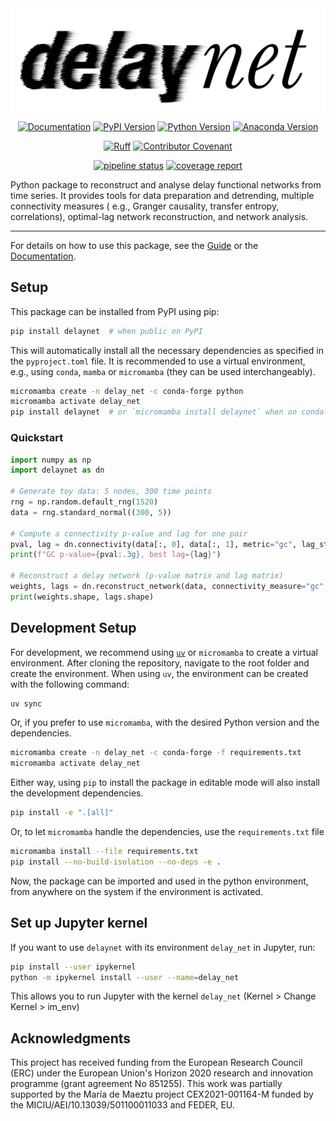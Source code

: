 <div style="text-align: center; max-width: 700px; margin: 0 auto;">
  <a href="https://delaynet.readthedocs.io/">
    <picture>
      <source media="(prefers-color-scheme: light)" srcset="https://raw.githubusercontent.com/cbueth/delaynet/refs/heads/main/docs/_static/dn_banner.png">
      <source media="(prefers-color-scheme: dark)" srcset="https://raw.githubusercontent.com/cbueth/delaynet/refs/heads/main/docs/_static/dn_banner_dark.png">
      <img src="https://raw.githubusercontent.com/cbueth/delaynet/refs/heads/main/docs/_static/dn_banner.png" style="max-width: 100%; height: auto;" alt="delaynet logo">
    </picture>
  </a>
</div>

<div align="center">

<a href="">[![Documentation](https://readthedocs.org/projects/delaynet/badge/)](https://delaynet.readthedocs.io/)</a>
<a href="">[![PyPI Version](https://badge.fury.io/py/delaynet.svg)](https://pypi.org/project/delaynet/)</a>
<a href="">[![Python Version](https://img.shields.io/pypi/pyversions/delaynet)](https://pypi.org/project/delaynet/)</a>
<a href="">[![Anaconda Version](https://anaconda.org/conda-forge/delaynet/badges/version.svg)](https://anaconda.org/conda-forge/delaynet)</a>

</div>

<div align="center">

<a href="">[![Ruff](https://img.shields.io/endpoint?url=https://raw.githubusercontent.com/astral-sh/ruff/main/assets/badge/v2.json)](https://github.com/astral-sh/ruff)</a>
<a href="">[![Contributor Covenant](https://img.shields.io/badge/Contributor%20Covenant-1.2-4baaaa.svg)](CODE_OF_CONDUCT.md)</a>

</div>

<div align="center">

<a href="">[![pipeline status](https://gitlab.ifisc.uib-csic.es/carlson/delaynet/badges/main/pipeline.svg)](https://gitlab.ifisc.uib-csic.es/carlson/delaynet/-/commits/main)</a>
<a href="">[![coverage report](https://gitlab.ifisc.uib-csic.es/carlson/delaynet/badges/main/coverage.svg)](https://gitlab.ifisc.uib-csic.es/carlson/delaynet/-/jobs)</a>

</div>

Python package to reconstruct and analyse delay functional networks from time series.
It provides tools for data preparation and detrending, multiple connectivity measures (
e.g., Granger causality, transfer entropy, correlations), optimal-lag network
reconstruction, and network analysis.

---

For details on how to use this package, see the
[Guide](https://carlson.pages.ifisc.uib-csic.es/delaynet/guide/) or
the [Documentation](https://carlson.pages.ifisc.uib-csic.es/delaynet/).

## Setup

This package can be installed from PyPI using pip:

```bash
pip install delaynet  # when public on PyPI
```

This will automatically install all the necessary dependencies as specified in the
`pyproject.toml` file. It is recommended to use a virtual environment, e.g., using
`conda`, `mamba` or `micromamba` (they can be used interchangeably).

```bash
micromamba create -n delay_net -c conda-forge python
micromamba activate delay_net
pip install delaynet  # or `micromamba install delaynet` when on conda-forge
```

### Quickstart

```python
import numpy as np
import delaynet as dn

# Generate toy data: 5 nodes, 300 time points
rng = np.random.default_rng(1520)
data = rng.standard_normal((300, 5))

# Compute a connectivity p-value and lag for one pair
pval, lag = dn.connectivity(data[:, 0], data[:, 1], metric="gc", lag_steps=10)
print(f"GC p-value={pval:.3g}, best lag={lag}")

# Reconstruct a delay network (p-value matrix and lag matrix)
weights, lags = dn.reconstruct_network(data, connectivity_measure="gc", lag_steps=5)
print(weights.shape, lags.shape)
```

## Development Setup

For development, we recommend using [`uv`](https://docs.astral.sh/uv/)  or `micromamba`
to create a virtual environment.
After cloning the repository, navigate to the root folder and
create the environment.
When using `uv`, the environment can be created with the following command:

```bash
uv sync
```

Or, if you prefer to use `micromamba`,
with the desired Python version and the dependencies.

```bash
micromamba create -n delay_net -c conda-forge -f requirements.txt
micromamba activate delay_net
```

Either way, using `pip` to install the package in editable mode will also install the
development dependencies.

```bash
pip install -e ".[all]"
```

Or, to let `micromamba` handle the dependencies, use the `requirements.txt` file

```bash
micromamba install --file requirements.txt
pip install --no-build-isolation --no-deps -e .
```

Now, the package can be imported and used in the python environment, from anywhere on
the system if the environment is activated.

## Set up Jupyter kernel

If you want to use `delaynet` with its environment `delay_net` in Jupyter, run:

```bash
pip install --user ipykernel
python -m ipykernel install --user --name=delay_net
```

This allows you to run Jupyter with the kernel `delay_net` (Kernel > Change Kernel >
im_env)

## Acknowledgments

This project has received funding from the European Research Council (ERC) under the
European Union's Horizon 2020 research and innovation programme (grant agreement No
851255).
This work was partially supported by the María de Maeztu project CEX2021-001164-M funded
by the MICIU/AEI/10.13039/501100011033 and FEDER, EU.
